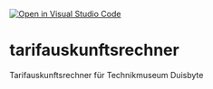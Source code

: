 [![Open in Visual Studio Code](https://classroom.github.com/assets/open-in-vscode-2e0aaae1b6195c2367325f4f02e2d04e9abb55f0b24a779b69b11b9e10269abc.svg)](https://classroom.github.com/online_ide?assignment_repo_id=17153137&assignment_repo_type=AssignmentRepo)
# tarifauskunftsrechner
Tarifauskunftsrechner für Technikmuseum Duisbyte
